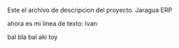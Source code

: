 Este el archivo de descripcion del proyecto. 
Jaragua ERP


ahora es mi linea de texto: Ivan

bal bla bal
aki toy